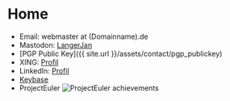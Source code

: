# Home

* Email: webmaster at (Domainname).de
* Mastodon: <a rel="me" href="https://chaos.social/@LangerJan">LangerJan</a>
* [PGP Public Key]({{ site.url }}/assets/contact/pgp_publickey)
* XING: [Profil](https://www.xing.com/profile/Jan_Gampe)
* LinkedIn: [Profil](https://www.linkedin.com/in/jan-gampe-374b76168)
* [Keybase](https://keybase.io/langerjan)
* ProjectEuler
  ![ProjectEuler achievements](https://projecteuler.net/profile/LangerJan.png)
